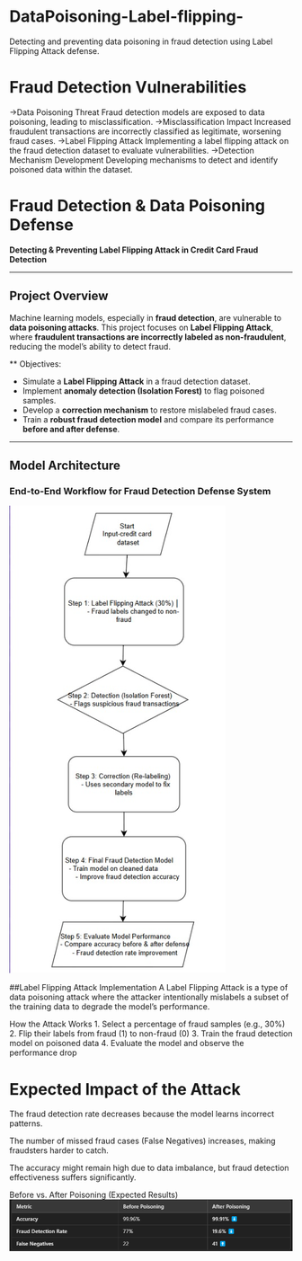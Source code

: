 # DataPoisoning-Label-flipping-
Detecting and preventing data poisoning in fraud detection using Label Flipping Attack defense.

#  Fraud Detection Vulnerabilities

->Data Poisoning Threat
Fraud detection models are exposed to data poisoning, leading to misclassification.
->Misclassification Impact
Increased fraudulent transactions are incorrectly classified as legitimate, worsening fraud cases.
->Label Flipping Attack
Implementing a label flipping attack on the fraud detection dataset to evaluate vulnerabilities.
->Detection Mechanism Development
Developing mechanisms to detect and identify poisoned data within the dataset.


#  Fraud Detection & Data Poisoning Defense  

**Detecting & Preventing Label Flipping Attack in Credit Card Fraud Detection**  

---

##  Project Overview  
Machine learning models, especially in **fraud detection**, are vulnerable to **data poisoning attacks**. This project focuses on **Label Flipping Attack**, where **fraudulent transactions are incorrectly labeled as non-fraudulent**, reducing the model’s ability to detect fraud.  

** Objectives:  
- Simulate a **Label Flipping Attack** in a fraud detection dataset.  
- Implement **anomaly detection (Isolation Forest)** to flag poisoned samples.  
- Develop a **correction mechanism** to restore mislabeled fraud cases.  
- Train a **robust fraud detection model** and compare its performance **before and after defense**.  

---

## Model Architecture  

### **End-to-End Workflow for Fraud Detection Defense System**  
![Model Architecture](Control-V.png)


##Label Flipping Attack Implementation
A Label Flipping Attack is a type of data poisoning attack where the attacker intentionally mislabels a subset of the training data to degrade the model’s performance.

 How the Attack Works
1️. Select a percentage of fraud samples (e.g., 30%)
2️. Flip their labels from fraud (1) to non-fraud (0)
3️. Train the fraud detection model on poisoned data
4️. Evaluate the model and observe the performance drop

# Expected Impact of the Attack
The fraud detection rate decreases because the model learns incorrect patterns.

The number of missed fraud cases (False Negatives) increases, making fraudsters harder to catch.

The accuracy might remain high due to data imbalance, but fraud detection effectiveness suffers significantly.

 Before vs. After Poisoning (Expected Results)
![Poisoning table](image.png)



